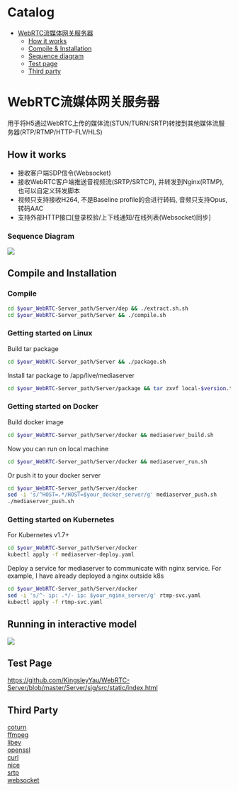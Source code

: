 Catalog
=================

   * [WebRTC流媒体网关服务器](#WebRTC流媒体网关服务器)
   		* [How it works](#how-it-works)
   		* [Compile & Installation](#compile-and-installation)
   		* [Sequence diagram](#sequence-diagram)
   		* [Test page](#test-page)
      * [Third party](#third-party)
      
      
# WebRTC流媒体网关服务器
用于将H5通过WebRTC上传的媒体流(STUN/TURN/SRTP)转接到其他媒体流服务器(RTP/RTMP/HTTP-FLV/HLS)

## How it works
- 接收客户端SDP信令(Websocket)
- 接收WebRTC客户端推送音视频流(SRTP/SRTCP), 并转发到Nginx(RTMP), 也可以自定义转发脚本
- 视频只支持接收H264, 不是Baseline profile的会进行转码, 音频只支持Opus, 转码AAC
- 支持外部HTTP接口[登录校验/上下线通知/在线列表(Websocket)同步]

### Sequence Diagram
![](https://github.com/KingsleyYau/WebRTC-Server/blob/master/Server/doc/MediaServer_Call_Sequence.png?raw=true)

## Compile and Installation
### Compile
```bash
cd $your_WebRTC-Server_path/Server/dep && ./extract.sh.sh
cd $your_WebRTC-Server_path/Server && ./compile.sh
```
### Getting started on Linux
Build tar package
```bash
cd $your_WebRTC-Server_path/Server && ./package.sh
```
Install tar package to /app/live/mediaserver
```bash
cd $your_WebRTC-Server_path/Server/package && tar zxvf local-$version.tar.gz && cd local && ./install.sh
```
### Getting started on Docker
Build docker image
```bash
cd $your_WebRTC-Server_path/Server/docker && mediaserver_build.sh
```
Now you can run on local machine
```bash
cd $your_WebRTC-Server_path/Server/docker && mediaserver_run.sh
```
Or push it to your docker server
```bash
cd $your_WebRTC-Server_path/Server/docker
sed -i 's/^HOST=.*/HOST=$your_docker_server/g' mediaserver_push.sh
./mediaserver_push.sh
```
### Getting started on Kubernetes
For Kubernetes v1.7+
```bash
cd $your_WebRTC-Server_path/Server/docker
kubectl apply -f mediaserver-deploy.yaml
```
Deploy a service for mediaserver to communicate with nginx service. For example, I have already deployed a nginx outside k8s
```bash
cd $your_WebRTC-Server_path/Server/docker
sed -i 's/^- ip: .*/- ip: $your_nginx_server/g' rtmp-svc.yaml
kubectl apply -f rtmp-svc.yaml
```
## Running in interactive model
![](https://github.com/KingsleyYau/WebRTC-Server/blob/master/demo.png?raw=true)

## Test Page
https://github.com/KingsleyYau/WebRTC-Server/blob/master/Server/sig/src/static/index.html

## Third Party
[coturn](https://github.com/coturn/coturn)</br>
[ffmpeg](https://www.ffmpeg.org/)</br>
[libev](http://software.schmorp.de/pkg/libev.html)</br>
[openssl](https://www.openssl.org/)</br>
[curl](https://curl.haxx.se/)</br>
[nice](https://github.com/libnice/libnice)</br>
[srtp](https://github.com/cisco/libsrtp)</br>
[websocket](https://github.com/zaphoyd/websocketpp)</br>
